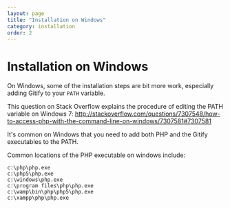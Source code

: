 ```yaml
---
layout: page
title: "Installation on Windows"
category: installation
order: 2
---
```


# Installation on Windows

On Windows, some of the installation steps are bit more work, especially adding Gitify to your `PATH` variable.

This question on Stack Overflow explains the procedure of editing the PATH variable on Windows 7: http://stackoverflow.com/questions/7307548/how-to-access-php-with-the-command-line-on-windows/7307581#7307581

It's common on Windows that you need to add both PHP and the Gitify executables to the PATH. 

Common locations of the PHP executable on windows include:

````
c:\php\php.exe
c:\php5\php.exe
c:\windows\php.exe
c:\program files\php\php.exe
c:\wamp\bin\php\php5\php.exe
c:\xampp\php\php.exe
````